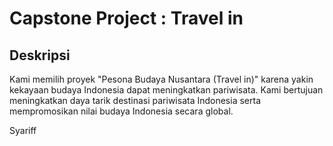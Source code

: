 # Capstone Project :  Travel in

## Deskripsi
Kami memilih proyek "Pesona Budaya Nusantara (Travel in)" karena yakin kekayaan budaya Indonesia dapat meningkatkan pariwisata. Kami bertujuan meningkatkan daya tarik destinasi pariwisata Indonesia serta mempromosikan nilai budaya Indonesia secara global.

Syariff
